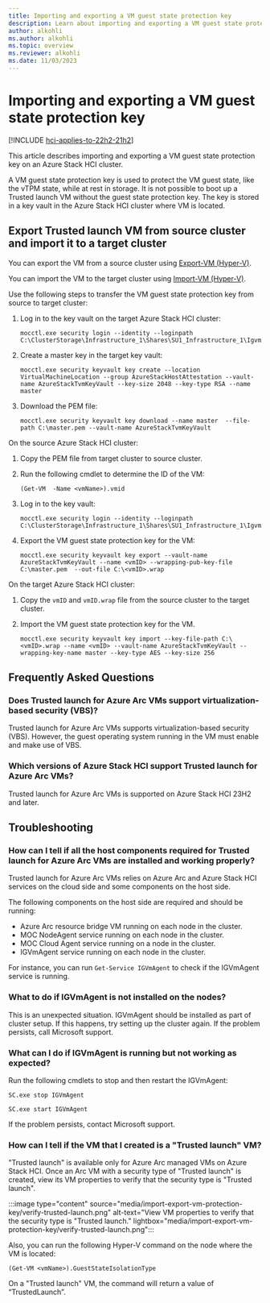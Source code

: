 ```yaml
---
title: Importing and exporting a VM guest state protection key
description: Learn about importing and exporting a VM guest state protection key on an Azure Stack HCI cluster.
author: alkohli
ms.author: alkohli
ms.topic: overview
ms.reviewer: alkohli
ms.date: 11/03/2023
---
```


# Importing and exporting a VM guest state protection key

[!INCLUDE [hci-applies-to-22h2-21h2](../../includes/hci-applies-to-22h2-21h2.md)]

This article describes importing and exporting a VM guest state protection key on an Azure Stack HCI cluster.

A VM guest state protection key is used to protect the VM guest state, like the vTPM state, while at rest in storage. It is not possible to boot up a Trusted launch VM without the guest state protection key. The key is stored in a key vault in the Azure Stack HCI cluster where VM is located.

## Export Trusted launch VM from source cluster and import it to a target cluster

You can export the VM from a source cluster using [Export-VM (Hyper-V)]().

You can import the VM to the target cluster using [Import-VM (Hyper-V)]().

Use the following steps to transfer the VM guest state protection key from source to target cluster:

1. Log in to the key vault on the target Azure Stack HCI cluster:

   ```azurepowershell
   mocctl.exe security login --identity --loginpath C:\ClusterStorage\Infrastructure_1\Shares\SU1_Infrastructure_1\IgvmAgent\Credentials\AzureStackIgvmAgentMocStackIdentity.yaml
   ```

1. Create a master key in the target key vault:

   ```azurepowershell
   mocctl.exe security keyvault key create --location VirtualMachineLocation --group AzureStackHostAttestation --vault-name AzureStackTvmKeyVault --key-size 2048 --key-type RSA --name master
   ```

1. Download the PEM file:

   ```azurepowershell
   mocctl.exe security keyvault key download --name master  --file-path C:\master.pem --vault-name AzureStackTvmKeyVault
   ```

On the source Azure Stack HCI cluster:

1. Copy the PEM file from target cluster to source cluster.

1. Run the following cmdlet to determine the ID of the VM:

   ```azurepowershell
   (Get-VM  -Name <vmName>).vmid  
   ```

1. Log in to the key vault:

   ```azurepowershell
   mocctl.exe security login --identity --loginpath C:\ClusterStorage\Infrastructure_1\Shares\SU1_Infrastructure_1\IgvmAgent\Credentials\AzureStackIgvmAgentMocStackIdentity.yaml  
   ```

1. Export the VM guest state protection key for the VM:

   ```azurepowershell
   mocctl.exe security keyvault key export --vault-name AzureStackTvmKeyVault --name <vmID> --wrapping-pub-key-file C:\master.pem  --out-file C:\<vmID>.wrap  
   ```

On the target Azure Stack HCI cluster:

1. Copy the `vmID` and `vmID.wrap` file from the source cluster to the target cluster.

1. Import the VM guest state protection key for the VM.

   ```azurepowershell
   mocctl.exe security keyvault key import --key-file-path C:\<vmID>.wrap --name <vmID> --vault-name AzureStackTvmKeyVault --wrapping-key-name master --key-type AES --key-size 256
   ```

## Frequently Asked Questions

### Does Trusted launch for Azure Arc VMs support virtualization-based security (VBS)?

Trusted launch for Azure Arc VMs supports virtualization-based security (VBS). However, the guest operating system running in the VM must enable and make use of VBS.

### Which versions of Azure Stack HCI support Trusted launch for Azure Arc VMs?

Trusted launch for Azure Arc VMs is supported on Azure Stack HCI 23H2 and later.

## Troubleshooting

### How can I tell if all the host components required for Trusted launch for Azure Arc VMs are installed and working properly?

Trusted launch for Azure Arc VMs relies on Azure Arc and Azure Stack HCI services on the cloud side and some components on the host side.

The following components on the host side are required and should be running:

- Azure Arc resource bridge VM running on each node in the cluster.
- MOC NodeAgent service running on each node in the cluster.
- MOC Cloud Agent service running on a node in the cluster.
- IGVmAgent service running on each node in the cluster.

For instance, you can run `Get-Service IGVmAgent` to check if the IGVmAgent service is running.

### What to do if IGVmAgent is not installed on the nodes?

This is an unexpected situation. IGVmAgent should be installed as part of cluster setup. If this happens, try setting up the cluster again. If the problem persists, call Microsoft support.

### What can I do if IGVmAgent is running but not working as expected?

Run the following cmdlets to stop and then restart the IGVmAgent:

```azurepowershell
SC.exe stop IGVmAgent
```

```azurepowershell
SC.exe start IGVmAgent
```

If the problem persists, contact Microsoft support.

### How can I tell if the VM that I created is a "Trusted launch" VM?

"Trusted launch" is available only for Azure Arc managed VMs on Azure Stack HCI. Once an Arc VM with a security type of "Trusted launch" is created, view its VM properties to verify that the security type is "Trusted launch".

:::image type="content" source="media/import-export-vm-protection-key/verify-trusted-launch.png" alt-text="View VM properties to verify that the security type is "Trusted launch." lightbox="media/import-export-vm-protection-key/verify-trusted-launch.png":::

Also, you can run the following Hyper-V command on the node where the VM is located:

```azurepowershell
(Get-VM <vmName>).GuestStateIsolationType 
```

On a "Trusted launch" VM, the command will return a value of “TrustedLaunch”.
